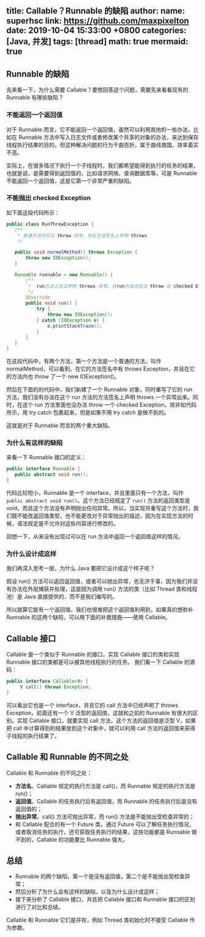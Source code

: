 title: Callable？Runnable 的缺陷
author:
  name: superhsc
  link: https://github.com/maxpixelton
date: 2019-10-04 15:33:00 +0800
categories: [Java, 并发]
tags: [thread]
math: true
mermaid: true
---

## Runnable 的缺陷
先来看一下，为什么需要 Callable？要想回答这个问题，需要先来看看现有的 Runnable 有哪些缺陷？

### 不能返回一个返回值

对于 Runnable 而言，它不能返回一个返回值，虽然可以利用其他的一些办法，比如在 Runnable 方法中写入日志文件或者修改某个共享的对象的办法，来达到保存线程执行结果的目的，但这种解决问题的行为千曲百折，属于曲线救国，效率着实不高。

实际上，在很多情况下执行一个子线程时，我们都希望能得到执行的任务的结果，也就是说，是需要得到返回值的，比如请求网络、查询数据库等。可是 Runnable 不能返回一个返回值，这是它第一个非常严重的缺陷。

### 不能抛出 checked Exception

如下面这段代码所示：

```java
public class RunThrowException {
   /**
    * 普通方法内可以 throw 异常，并在方法签名上声明 throws
    */

   public void normalMethod() throws Exception {
       throw new IOException();
   }

   Runnable runnable = new Runnable() {
       /**
        *  run方法上无法声明 throws 异常，且run方法内无法 throw 出 checked Exception，除非使用try catch进行处理
        */
       @Override
       public void run() {
           try {
               throw new IOException();
           } catch (IOException e) {
               e.printStackTrace();
           }
       }
   }
}
```

在这段代码中，有两个方法，第一个方法是一个普通的方法，叫作 normalMethod，可以看到，在它的方法签名中有 throws Exception，并且在它的方法内也 throw 了一个 new IOException()。

然后在下面的的代码中，我们新建了一个 Runnable 对象，同时重写了它的 run 方法，我们没有办法在这个 run 方法的方法签名上声明 throws 一个异常出来。同时，在这个 run 方法里面也没办法 throw 一个 checked Exception，除非如代码所示，用 try catch 包裹起来，但是如果不用 try catch 是做不到的。

这就是对于 Runnable 而言的两个重大缺陷。

### 为什么有这样的缺陷

来看一下 Runnable 接口的定义：

```java
public interface Runnable {
   public abstract void run();
}
```

代码比较短小，Runnable 是一个 interface，并且里面只有一个方法，叫作 `public abstract void run()`。这个方法已经规定了 `run()` 方法的返回类型是 void，而且这个方法没有声明抛出任何异常。所以，当实现并重写这个方法时，我们既不能改返回值类型，也不能更改对于异常抛出的描述，因为在实现方法的时候，语法规定是不允许对这些内容进行修改的。

回想一下，从来没有出现过可以在 run 方法中返回一个返回值这样的情况。

### 为什么设计成这样

我们再深入思考一层，为什么 Java 要把它设计成这个样子呢？

假设 run() 方法可以返回返回值，或者可以抛出异常，也无济于事，因为我们并没有办法在外层捕获并处理，这是因为调用 run() 方法的类（比如 Thread 类和线程池）是 Java 直接提供的，而不是我们编写的。

所以就算它能有一个返回值，我们也很难把这个返回值利用到，如果真的想弥补 Runnable 的这两个缺陷，可以用下面的补救措施——使用 Callable。

## Callable 接口

Callable 是一个类似于 Runnable 的接口，实现 Callable 接口的类和实现 Runnable 接口的类都是可以被其他线程执行的任务。 我们看一下 Callable 的源码：

```java
public interface Callable<V> {
     V call() throws Exception;
}
```

可以看出它也是一个 interface，并且它的 call 方法中已经声明了 throws Exception，前面还有一个 V 泛型的返回值，这就和之前的 Runnable 有很大的区别。实现 Callable 接口，就要实现 call 方法，这个方法的返回值是泛型 V，如果把 call 中计算得到的结果放到这个对象中，就可以利用 call 方法的返回值来获得子线程的执行结果了。

## Callable 和 Runnable 的不同之处

Callable 和 Runnable 的不同之处：
- **方法名**。Callable 规定的执行方法是 call()，而 Runnable 规定的执行方法是 run()；
- **返回值**。Callable 的任务执行后有返回值，而 Runnable 的任务执行后是没有返回值的；
- **抛出异常**。call() 方法可抛出异常，而 run() 方法是不能抛出受检查异常的；
- 和 Callable 配合的有一个 Future 类，通过 Future 可以了解任务执行情况，或者取消任务的执行，还可获取任务执行的结果，这些功能都是 Runnable 做不到的，Callable 的功能要比 Runnable 强大。


## 总结
- Runnable 的两个缺陷，第一个是没有返回值，第二个是不能抛出受检查异常；
- 然后分析了为什么会有这样的缺陷，以及为什么设计成这样；
- 接下来分析了 Callable 接口，并且把 Callable 接口和 Runnable 接口的区别进行了对比和总结。

Callable 和 Runnable 它们是并存，例如 Thread 类初始化时不接受 Callable 作为参数。